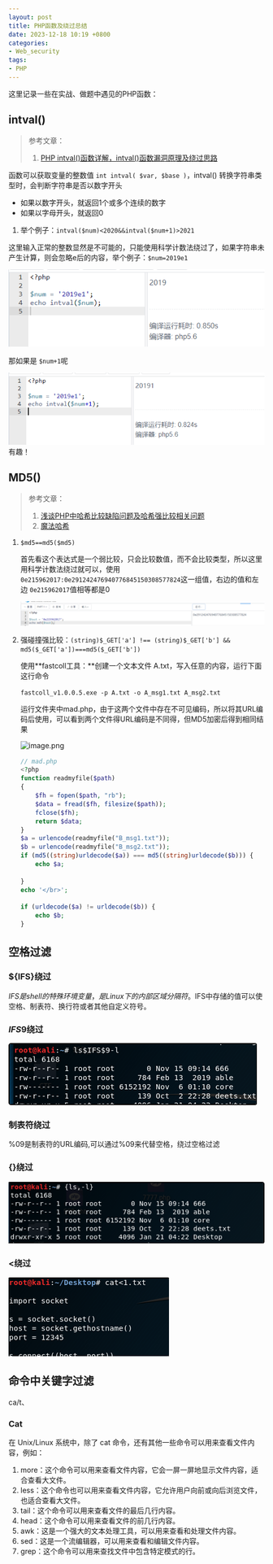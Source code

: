 ```yaml
---
layout: post
title: PHP函数及绕过总结
date: 2023-12-18 10:19 +0800
categories:
- Web_security
tags:
- PHP
---
```

这里记录一些在实战、做题中遇见的PHP函数：

## intval()

> 参考文章：
>
> 1. [PHP intval()函数详解，intval()函数漏洞原理及绕过思路](https://blog.csdn.net/wangyuxiang946/article/details/131156104)

函数可以获取变量的整数值 `int intval( $var, $base )`，intval() 转换字符串类型时，会判断字符串是否以数字开头

- 如果以数字开头，就返回1个或多个连续的数字
- 如果以字母开头，就返回0

1. 举个例子：`intval($num)<2020&&intval($num+1)>2021`

这里输入正常的整数显然是不可能的，只能使用科学计数法绕过了，如果字符串未产生计算，则会忽略e后的内容，举个例子：`$num=2019e1`

![image.png](/images/PHP%E5%87%BD%E6%95%B0%E5%8F%8A%E7%BB%95%E8%BF%87%E6%80%BB%E7%BB%93%EF%BC%9A.assets/1702451695598-93802fd9-b7c4-42d7-bdf2-8ade5aad50c9.png)

那如果是 `$num+1`呢

![image.png](/images/PHP%E5%87%BD%E6%95%B0%E5%8F%8A%E7%BB%95%E8%BF%87%E6%80%BB%E7%BB%93%EF%BC%9A.assets/1702451669043-71c1f91e-74de-429b-bf67-386f1f5439f4.png)有趣！


## MD5()

> 参考文章：
>
> 1. [浅谈PHP中哈希比较缺陷问题及哈希强比较相关问题](https://mochu.blog.csdn.net/article/details/114494427)
> 2. [魔法哈希](https://github.com/spaze/hashes/blob/master/md5.md)

1. `$md5==md5($md5)` 

   首先看这个表达式是一个弱比较，只会比较数值，而不会比较类型，所以这里用科学计数法绕过就可以，使用 `0e215962017:0e291242476940776845150308577824`这一组值，右边的值和左边 `0e215962017`值相等都是0

   ![image.png](/images/PHP%E5%87%BD%E6%95%B0%E5%8F%8A%E7%BB%95%E8%BF%87%E6%80%BB%E7%BB%93%EF%BC%9A.assets/1702450850833-f6955a56-826e-4984-af81-68aac353acfd.png)

2. 强碰撞强比较：`(string)$_GET['a'] !== (string)$_GET['b'] && md5($_GET['a'])===md5($_GET['b'])`

   使用**fastcoll工具：**创建一个文本文件 A.txt，写入任意的内容，运行下面这行命令

   `fastcoll_v1.0.0.5.exe -p A.txt -o A_msg1.txt A_msg2.txt`

   运行文件夹中mad.php，由于这两个文件中存在不可见编码，所以将其URL编码后使用，可以看到两个文件得URL编码是不同得，但MD5加密后得到相同结果

   ![image.png](/images/PHP%E5%87%BD%E6%95%B0%E5%8F%8A%E7%BB%95%E8%BF%87%E6%80%BB%E7%BB%93%EF%BC%9A.assets/1702539085608-e8fd4dc1-d3b1-44ad-afe8-87994f0f00c5.png)

   ```php
   // mad.php
   <?php
   function readmyfile($path)
   {
       $fh = fopen($path, "rb");
       $data = fread($fh, filesize($path));
       fclose($fh);
       return $data;
   }
   $a = urlencode(readmyfile("B_msg1.txt"));
   $b = urlencode(readmyfile("B_msg2.txt"));
   if (md5((string)urldecode($a)) === md5((string)urldecode($b))) {
       echo $a;
      
   }
   echo '</br>';
   
   if (urldecode($a) != urldecode($b)) {
       echo $b;
   }
   ```

   

## 空格过滤

### ${IFS}绕过

$IFS是shell的特殊环境变量，是Linux下的内部区域分隔符。$IFS中存储的值可以使空格、制表符、换行符或者其他自定义符号。

### $IFS$9绕过

![image.png](/images/PHP%E5%87%BD%E6%95%B0%E5%8F%8A%E7%BB%95%E8%BF%87%E6%80%BB%E7%BB%93%EF%BC%9A.assets/1702452601896-03adbca5-ec85-4cc1-82b8-abc7402afa24.png)



### 制表符绕过

%09是制表符的URL编码,可以通过%09来代替空格，绕过空格过滤


### {}绕过

![image.png](/images/PHP%E5%87%BD%E6%95%B0%E5%8F%8A%E7%BB%95%E8%BF%87%E6%80%BB%E7%BB%93%EF%BC%9A.assets/1702452664805-c0e9e97e-de29-48b2-bde1-5ae3dbea6286.png)



### <绕过

![image.png](/images/PHP%E5%87%BD%E6%95%B0%E5%8F%8A%E7%BB%95%E8%BF%87%E6%80%BB%E7%BB%93%EF%BC%9A.assets/1702452693624-af47418a-208a-4799-a56b-9201d49ca4d8.png)

## 命令中关键字过滤

ca/t、


### Cat

在 Unix/Linux 系统中，除了 cat 命令，还有其他一些命令可以用来查看文件内容，例如：

1.  more：这个命令可以用来查看文件内容，它会一屏一屏地显示文件内容，适合查看大文件。 
2.  less：这个命令也可以用来查看文件内容，它允许用户向前或向后浏览文件，也适合查看大文件。 
3.  tail：这个命令可以用来查看文件的最后几行内容。 
4.  head：这个命令可以用来查看文件的前几行内容。 
5.  awk：这是一个强大的文本处理工具，可以用来查看和处理文件内容。 
6.  sed：这是一个流编辑器，可以用来查看和编辑文件内容。 
7.  grep：这个命令可以用来查找文件中包含特定模式的行。 
